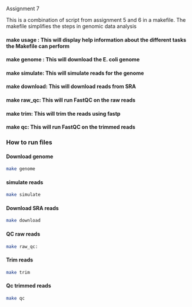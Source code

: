 Assignment 7

This is a combination of script from assignment 5 and 6 in a makefile. The makefile simplifies the steps in genomic data analysis 

#### make usage : This will display help information about the different tasks the Makefile can perform
#### make genome : This will download the E. coli genome
#### make simulate: This will simulate reads for the genome
#### make download: This will download reads from SRA
#### make raw_qc: This will run FastQC on the raw reads
#### make trim: This will trim the reads using fastp
#### make qc: This will run FastQC on the trimmed reads




### How to run files 

#### Download genome

```bash
make genome 
```

#### simulate reads 

```bash
make simulate
```

#### Download SRA reads

```bash
make download
```

#### QC raw reads

```bash
make raw_qc:
```

#### Trim reads

```bash
make trim
```

#### Qc trimmed reads

```bash
make qc
```

